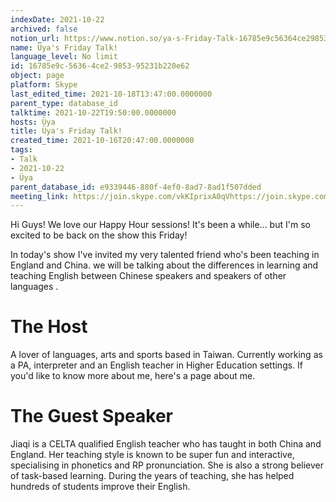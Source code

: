 ```yaml
---
indexDate: 2021-10-22
archived: false
notion_url: https://www.notion.so/ya-s-Friday-Talk-16785e9c56364ce2985395231b220e62
name: Üya's Friday Talk!
language_level: No limit
id: 16785e9c-5636-4ce2-9853-95231b220e62
object: page
platform: Skype
last_edited_time: 2021-10-18T13:47:00.0000000
parent_type: database_id
talktime: 2021-10-22T19:50:00.0000000
hosts: Üya
title: Üya's Friday Talk!
created_time: 2021-10-16T20:47:00.0000000
tags:
- Talk
- 2021-10-22
- Üya
parent_database_id: e9339446-880f-4ef0-8ad7-8ad1f507dded
meeting_link: https://join.skype.com/vkKIprixA0qVhttps://join.skype.com/vkKIprixA0qV
---
```


Hi Guys! 
We love our Happy Hour sessions! It's been a while... but I'm so excited to be back on the show this Friday!  

In today's show I've invited my very talented friend who's been teaching in England and China. 
we will be talking about the  differences in learning and teaching English between Chinese speakers and speakers of other languages .  


# The Host
A lover of languages, arts and sports based in Taiwan. Currently working as a PA, interpreter and an English teacher in Higher Education settings. 
If you'd like to know more about me, here's a page about me. 

# The Guest Speaker
Jiaqi is a CELTA qualified English teacher who has taught in both China and England. Her teaching style is known to be super fun and interactive, specialising in phonetics and RP pronunciation. She is also a strong believer of task-based learning. 
During the years of teaching, she has helped hundreds of students improve their English.
 
 
























